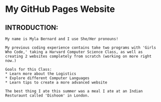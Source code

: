 # My GitHub Pages Website

## INTRODUCTION:
    My name is Myla Bernard and I use She/Her pronouns!
   
    My previous coding experience contains take two programs with 'Girls Who Code,' taking a Harvard Computer Science Class, as well as creating 2 websites completely from scratch (working on more right now.)
    
    Goals for this Class:
    * Learn more about the Logistics 
    * Explore different Computer Languages
    * Learn tips to create a more advanced website
    
    The best thing I ate this summer was a meal I ate at an Indian Resturaunt called 'Dishoom' in London.



